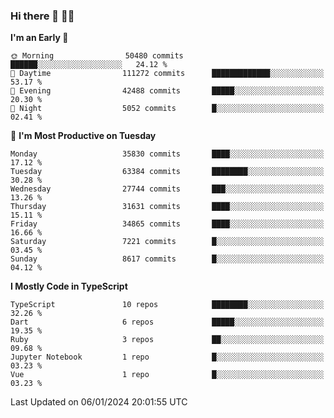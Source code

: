 ### Hi there 👋 🧑‍💻



<!--START_SECTION:waka-->
**I'm an Early 🐤** 

```text
🌞 Morning                50480 commits       ██████░░░░░░░░░░░░░░░░░░░   24.12 % 
🌆 Daytime                111272 commits      █████████████░░░░░░░░░░░░   53.17 % 
🌃 Evening                42488 commits       █████░░░░░░░░░░░░░░░░░░░░   20.30 % 
🌙 Night                  5052 commits        █░░░░░░░░░░░░░░░░░░░░░░░░   02.41 % 
```
📅 **I'm Most Productive on Tuesday** 

```text
Monday                   35830 commits       ████░░░░░░░░░░░░░░░░░░░░░   17.12 % 
Tuesday                  63384 commits       ████████░░░░░░░░░░░░░░░░░   30.28 % 
Wednesday                27744 commits       ███░░░░░░░░░░░░░░░░░░░░░░   13.26 % 
Thursday                 31631 commits       ████░░░░░░░░░░░░░░░░░░░░░   15.11 % 
Friday                   34865 commits       ████░░░░░░░░░░░░░░░░░░░░░   16.66 % 
Saturday                 7221 commits        █░░░░░░░░░░░░░░░░░░░░░░░░   03.45 % 
Sunday                   8617 commits        █░░░░░░░░░░░░░░░░░░░░░░░░   04.12 % 
```


**I Mostly Code in TypeScript** 

```text
TypeScript               10 repos            ████████░░░░░░░░░░░░░░░░░   32.26 % 
Dart                     6 repos             █████░░░░░░░░░░░░░░░░░░░░   19.35 % 
Ruby                     3 repos             ██░░░░░░░░░░░░░░░░░░░░░░░   09.68 % 
Jupyter Notebook         1 repo              █░░░░░░░░░░░░░░░░░░░░░░░░   03.23 % 
Vue                      1 repo              █░░░░░░░░░░░░░░░░░░░░░░░░   03.23 % 
```




 Last Updated on 06/01/2024 20:01:55 UTC
<!--END_SECTION:waka-->


